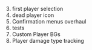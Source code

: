 3. first player selection
4. dead player icon
5. Confirmation menus overhaul
6. tests
7. Custom Player BGs
8. Player damage type tracking
